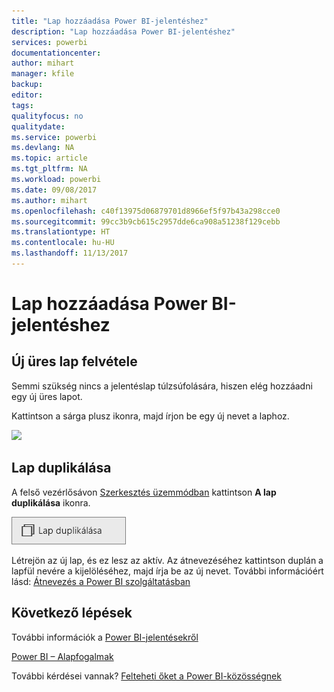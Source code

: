 ```yaml
---
title: "Lap hozzáadása Power BI-jelentéshez"
description: "Lap hozzáadása Power BI-jelentéshez"
services: powerbi
documentationcenter: 
author: mihart
manager: kfile
backup: 
editor: 
tags: 
qualityfocus: no
qualitydate: 
ms.service: powerbi
ms.devlang: NA
ms.topic: article
ms.tgt_pltfrm: NA
ms.workload: powerbi
ms.date: 09/08/2017
ms.author: mihart
ms.openlocfilehash: c40f13975d06879701d8966ef5f97b43a298cce0
ms.sourcegitcommit: 99cc3b9cb615c2957dde6ca908a51238f129cebb
ms.translationtype: HT
ms.contentlocale: hu-HU
ms.lasthandoff: 11/13/2017
---
```

# <a name="add-a-page-to-a-power-bi-report"></a>Lap hozzáadása Power BI-jelentéshez
## <a name="add-a-new-blank-page"></a>Új üres lap felvétele
Semmi szükség nincs a jelentéslap túlzsúfolására, hiszen elég hozzáadni egy új üres lapot.

Kattintson a sárga plusz ikonra, majd írjon be egy új nevet a laphoz.  

![](media/power-bi-report-add-page/reorderpages2.gif)

## <a name="duplicate-a-page"></a>Lap duplikálása
A felső vezérlősávon [Szerkesztés üzemmódban](service-interact-with-a-report-in-editing-view.md) kattintson **A lap duplikálása** ikonra.

![](media/power-bi-report-add-page/pbi_duplicate.png)

Létrejön az új lap, és ez lesz az aktív. Az átnevezéséhez kattintson duplán a lapfül nevére a kijelöléséhez, majd írja be az új nevet.  További információért lásd: [Átnevezés a Power BI szolgáltatásban](service-rename.md)

## <a name="next-steps"></a>Következő lépések
További információk a [Power BI-jelentésekről](service-reports.md)

[Power BI – Alapfogalmak](service-basic-concepts.md)

További kérdései vannak? [Felteheti őket a Power BI-közösségnek](http://community.powerbi.com/)

